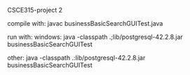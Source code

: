 CSCE315-project 2

compile with:
javac businessBasicSearchGUITest.java

run with:
windows:
java -classpath .;lib/postgresql-42.2.8.jar businessBasicSearchGUITest

other:
java -classpath .:lib/postgresql-42.2.8.jar businessBasicSearchGUITest
